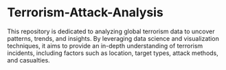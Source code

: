 # Terrorism-Attack-Analysis
This repository is dedicated to analyzing global terrorism data to uncover patterns, trends, and insights. By leveraging data science and visualization techniques, it aims to provide an in-depth understanding of terrorism incidents, including factors such as location, target types, attack methods, and casualties.

